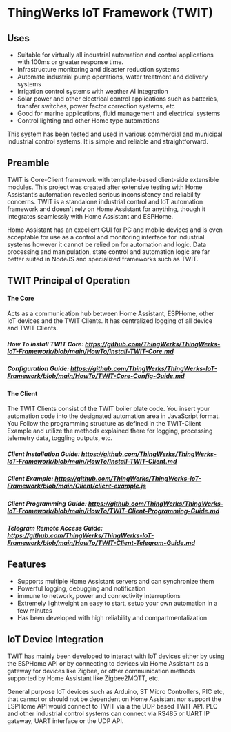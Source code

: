 # ThingWerks IoT Framework (TWIT)

## Uses

- Suitable for virtually all industrial automation and control applications with 100ms or greater response time.
- Infrastructure monitoring and disaster reduction systems 
- Automate industrial pump operations, water treatment and delivery systems
- Irrigation control systems with weather AI integration
- Solar power and other electrical control applications such as batteries, transfer switches, power factor correction systems, etc
- Good for marine applications, fluid management and electrical systems
- Control lighting and other Home type automations

This system has been tested and used in various commercial and municipal industrial control systems. It is simple and reliable and straightforward. 

## Preamble

TWIT is Core-Client framework with template-based client-side extensible modules. This project was created after extensive testing with Home Assistant’s automation revealed serious inconsistency and reliability concerns. TWIT is a standalone industrial control and IoT automation framework and doesn't rely on Home Assistant for anything, though it integrates seamlessly with Home Assistant and ESPHome. 

Home Assistant has an excellent GUI for PC and mobile devices and is even acceptable for use as a control and monitoring interface for industrial systems however it cannot be relied on for automation and logic. Data processing and manipulation, state control and automation logic are far better suited in NodeJS and specialized frameworks such as TWIT.

## TWIT Principal of Operation

#### The Core
Acts as a communication hub between Home Assistant, ESPHome, other IoT devices and the TWIT Clients. It has centralized logging of all device and TWIT Clients.   

##### How To install TWIT Core: https://github.com/ThingWerks/ThingWerks-IoT-Framework/blob/main/HowTo/Install-TWIT-Core.md
##### Configuration Guide: https://github.com/ThingWerks/ThingWerks-IoT-Framework/blob/main/HowTo/TWIT-Core-Config-Guide.md

#### The Client
The TWIT Clients consist of the TWIT boiler plate code. You insert your automation code into the designated automation area in JavaScript format. You Follow the programming structure as defined in the TWIT-Client Example and utilize the methods explained there for logging, processing telemetry data, toggling outputs, etc.

##### Client Installation Guide: https://github.com/ThingWerks/ThingWerks-IoT-Framework/blob/main/HowTo/Install-TWIT-Client.md
##### Client Example:  https://github.com/ThingWerks/ThingWerks-IoT-Framework/blob/main/Client/client-example.js
##### Client Programming Guide: https://github.com/ThingWerks/ThingWerks-IoT-Framework/blob/main/HowTo/TWIT-Client-Programming-Guide.md 
##### Telegram Remote Access Guide: https://github.com/ThingWerks/ThingWerks-IoT-Framework/blob/main/HowTo/TWIT-Client-Telegram-Guide.md

## Features
- Supports multiple Home Assistant servers and can synchronize them
- Powerful logging, debugging and notification
- immune to network, power and connectivity interruptions 
- Extremely lightweight an easy to start, setup your own automation in a few minutes
- Has been developed with high reliability and compartmentalization

## IoT Device Integration

TWIT has mainly been developed to interact with IoT devices either by using the ESPHome API or by connecting to devices via Home Assistant as a gateway for devices like Zigbee, or other communication methods supported by Home Assistant like Zigbee2MQTT, etc. 

General purpose IoT devices such as Arduino, ST Micro Controllers, PIC etc, that cannot or should not be dependent on Home Assistant nor support the ESPHome API would connect to TWIT via a the UDP based TWIT API. PLC and other industrial control systems can connect via RS485 or UART IP gateway, UART interface or the UDP API. 
